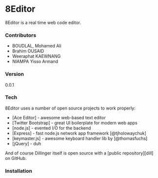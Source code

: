 # 8Editor

8Editor is a real time web code editor. 

### Contributors
  - BOUDLAL, Mohamed Ali 
  - Brahim OUSAID
  - Weeraphat KAEWNANG
  - NIAMPA Yisso Armand

### Version
0.0.1

### Tech

8Editor uses a number of open source projects to work properly:

* [Ace Editor] - awesome web-based text editor
* [Twitter Bootstrap] - great UI boilerplate for modern web apps
* [node.js] - evented I/O for the backend
* [Express] - fast node.js network app framework [@tjholowaychuk]
* [keymaster.js] - awesome keyboard handler lib by [@thomasfuchs]
* [jQuery] - duh

And of course Dillinger itself is open source with a [public repository][dill]
 on GitHub.

### Installation
